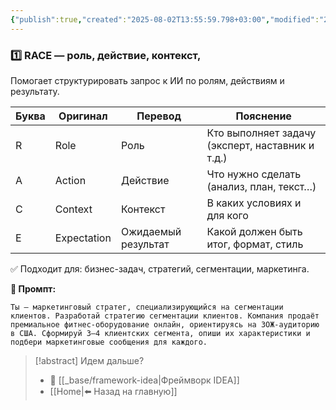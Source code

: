 ```yaml
---
{"publish":true,"created":"2025-08-02T13:55:59.798+03:00","modified":"2025-08-02T13:55:59.806+03:00","cssclasses":""}
---
```


### 1️⃣ RACE — роль, действие, контекст, 

Помогает структурировать запрос к ИИ по ролям, действиям и результату.

| Буква | Оригинал    | Перевод             | Пояснение                                        |
| ----- | ----------- | ------------------- | ------------------------------------------------ |
| R     | Role        | Роль                | Кто выполняет задачу (эксперт, наставник и т.д.) |
| A     | Action      | Действие            | Что нужно сделать (анализ, план, текст…)         |
| C     | Context     | Контекст            | В каких условиях и для кого                      |
| E     | Expectation | Ожидаемый результат | Какой должен быть итог, формат, стиль            |


✅ Подходит для: бизнес-задач, стратегий, сегментации, маркетинга.


**🧠 Промпт:**

```
Ты — маркетинговый стратег, специализирующийся на сегментации клиентов. Разработай стратегию сегментации клиентов. Компания продаёт премиальное фитнес-оборудование онлайн, ориентируясь на ЗОЖ-аудиторию в США. Сформируй 3–4 клиентских сегмента, опиши их характеристики и подбери маркетинговые сообщения для каждого.
```

> [!abstract] Идем дальше?
> - 🧠 [[_base/framework-idea\|Фреймворк IDEA]]
> - [[Home\|⬅️ Назад на главную]]

